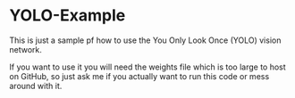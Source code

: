 # YOLO-Example
This is just a sample pf how to use the You Only Look Once (YOLO) vision network.

If you want to use it you will need the weights file which is too large to host on GitHub, so just ask me if you actually want to run this code or mess around with it.
